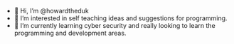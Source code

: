 - 👋 Hi, I’m @howardtheduk
- 👀 I’m interested in self teaching ideas and suggestions for programming.
- 🌱 I’m currently learning cyber security and really looking to learn the programming and development areas. 
<!---
howardtheduk/howardtheduk is a ✨ special ✨ repository because its `README.md` (this file) appears on your GitHub profile.
You can click the Preview link to take a look at your changes.
--->
